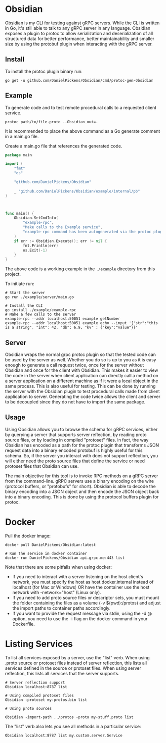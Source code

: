 # Obsidian

Obsidian is my CLI for testing against gRPC servers.
While the CLI is written in Go, it's still able to talk to any gRPC server in any language.
Obsidian exposes a plugin to protoc to allow serialization and deserialization of all structured data for better performance, better maintainability and smaller size by using the protobuf plugin when interacting with the gRPC server.

## Install

To install the protoc plugin binary run:

```
go get -u github.com/DanielPickens/Obsidian/cmd/protoc-gen-Obsidian
```

## Example

To generate code and to test remote procedural calls to a requested client service.

```
protoc path/to/file.proto --Obsidian_out=.
```

It is recommended to place the above command as a Go generate comment in a main.go file.

Create a main.go file that references the generated code.

```go
package main

import (
	"fmt"
	"os"

	"github.com/DanielPickens/Obsidian"
	
	_ "github.com/DanielPickens/Obsidian/example/internal/pb"
)



func main() {
	Obsidian.SetCmdInfo(
		"example-rpc",
		"Make calls to the Example service",
		"example-rpc command has been autogenerated via the protoc plugin https://github.com/DanielPickens/Obsidian/cmd/protoc-gen-Obsidian",
	)
	if err := Obsidian.Execute(); err != nil {
		fmt.Println(err)
		os.Exit(-1)
	}
}
```

The above code is a working example in the `./example` directory from this project.

To initiate run:

```
# Start the server
go run ./example/server/main.go
```

```
# Install the CLI
go install ./example/example-rpc
# Make a few calls to the server
example-rpc --addr localhost:50051 example getNumber
example-rpc --addr localhost:50051 example echo --input '{"str":"this is a string", "int": 42, "db": 6.9, "kv" : {"key":"value"}}'
```


## Server

Obsidian wraps the normal grpc protoc plugin so that the tested code can be used by the server as well.
Whether you do so is up to you as it is easy enough to generate a call request twice, once for the server without Obsidian and once for the client with Obsidian. This makes it easier to view the code in the server when client application can directly call a method on a server application on a different machine as if it were a local object in the same process. This is also useful for testing. This can be done by running the server with the Obsidian plugin to test procedural calls made from client application to server.
Generating the code twice allows the client and server to be decoupled since they do not have to import the same package.

## Usage

Using Obsidian allows you to browse the schema for gRPC services, either by querying a server that supports server reflection, by reading proto source files, or by loading in compiled "protoset" files. In fact, the way Obsidian has encoded as a path for the protoc plugin that transforms JSON request data into a binary encoded protobuf is highly useful for this schema. So, if the server you interact with does not support reflection, you will either need the proto source files that define the service or need protoset files that Obsidian can use.

The main objective for this tool is to invoke RPC methods on a gRPC server from the command-line. gRPC servers use a binary encoding on the wire (protocol buffers, or "protobufs" for short). Obsidian is able to decode the binary encoding into a JSON object and then encode the JSON object back into a binary encoding. This is done by using the protocol buffers plugin for protoc.

# Docker
Pull the docker image:
```
docker pull DanielPickens/Obsidian:latest
```
```
# Run the service in docker container
docker run DanielPickens/Obsidian api.grpc.me:443 list
```
Note that there are some pitfalls when using docker:

- If you need to interact with a server listening on the host client's network, you must specify the host as host.docker.internal instead of localhost (for Mac or Windows) OR have the container use the host network with -network="host" (Linux only).
- If you need to add proto source files or descriptor sets, you must mount the folder containing the files as a volume (-v $(pwd):/protos) and adjust the import paths to container paths accordingly.
- If you want to provide the request message via stdin, using the -d @ option, you need to use the -i flag on the docker command in your Dockerfile.


# Listing Services
To list all services exposed by a server, use the "list" verb. When using .proto source or protoset files instead of server reflection, this lists all services defined in the source or protoset files. When using server reflection, this lists all services that the server supports.
```
# Server reflection support
Obsidian localhost:8787 list
```
```
# Using compiled protoset files
Obsidian -protoset my-protos.bin list
```
```
# Using proto sources

Obsidian -import-path ../protos -proto my-stuff.proto list
```
The "list" verb also lets you see all methods in a particular service:
```
Obsidian localhost:8787 list my.custom.server.Service
```
